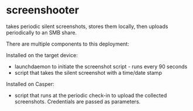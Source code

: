 # screenshooter
takes periodic silent screenshots, stores them locally, then uploads periodically to an SMB share.

There are multiple components to this deployment:

Installed on the target device:
<ul>
  <li>launchdaemon to initiate the screenshot script - runs every 90 seconds</li>
  <li>script that takes the silent screenshot with a time/date stamp</li>
</ul>  



Installed on Casper:
<ul>
  <li>script that runs at the periodic check-in to upload the collected screenshots.  Credentials are passed as parameters.</li>
</ul>
